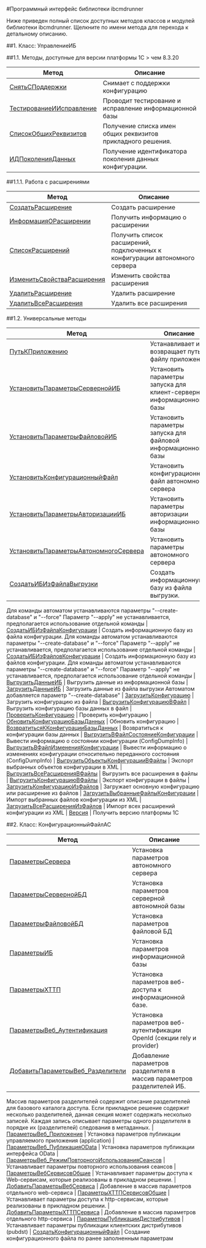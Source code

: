 ﻿#Программный интерфейс библиотеки ibcmdrunner

Ниже приведен полный список доступных методов классов и модулей библиотеки ibcmdrunner.
Щелкните по имени метода для перехода к детальному описанию.

##1. Класс: УправлениеИБ

##1.1. Методы, доступные для версии платформы 1С > чем 8.3.20

 | Метод | Описание
 | ----- | ------------
 | [СнятьСПоддержки](Класс/УправлениеИБ/СнятьСПоддержки.md) | Снимает с поддержки конфигурацию 
| [ТестированиеИИсправление](Класс/УправлениеИБ/ТестированиеИИсправление.md) | Проводит тестирование и исправление информационной базы 
| [СписокОбщихРеквизитов](Класс/УправлениеИБ/СписокОбщихРеквизитов.md) | Получение списка имен общих реквизитов прикладного решения. 
| [ИДПоколенияДанных](Класс/УправлениеИБ/ИДПоколенияДанных.md) | Получение идентификатора поколения данных конфигурации. 

##1.1.1. Работа с расширениями

 | Метод | Описание
 | ----- | ------------
 | [СоздатьРасширение](Класс/УправлениеИБ/СоздатьРасширение.md) | Создать расширение 
| [ИнформацияОРасширении](Класс/УправлениеИБ/ИнформацияОРасширении.md) | Получить информацию о расширении 
| [СписокРасширений](Класс/УправлениеИБ/СписокРасширений.md) | Получить список расширений, подключенных к конфигурации автономного сервера 
| [ИзменитьСвойстваРасширения](Класс/УправлениеИБ/ИзменитьСвойстваРасширения.md) | Изменить свойства расширения 
| [УдалитьРасширение](Класс/УправлениеИБ/УдалитьРасширение.md) | Удалить расширение 
| [УдалитьВсеРасширения](Класс/УправлениеИБ/УдалитьВсеРасширения.md) | Удалить все расширения 

##1.2. Универсальные методы

 | Метод | Описание
 | ----- | ------------
 | [ПутьКПриложению](Класс/УправлениеИБ/ПутьКПриложению.md) | Устанавливает и возвращает путь к файлу приложения 
| [УстановитьПараметрыСервернойИБ](Класс/УправлениеИБ/УстановитьПараметрыСервернойИБ.md) | Установить параметры запуска для клиент-серверной информационной базы 
| [УстановитьПараметрыФайловойИБ](Класс/УправлениеИБ/УстановитьПараметрыФайловойИБ.md) | Установить параметры запуска для файловой информационной базы 
| [УстановитьКонфигурационныйФайл](Класс/УправлениеИБ/УстановитьКонфигурационныйФайл.md) | Установить конфигурационный файл автономного сервера 
| [УстановитьПараметрыАвторизацииИБ](Класс/УправлениеИБ/УстановитьПараметрыАвторизацииИБ.md) | Установить параметры авторизации информационной базы 
| [УстановитьПараметрыАвтономногоСервера](Класс/УправлениеИБ/УстановитьПараметрыАвтономногоСервера.md) | Установить параметры автономного сервера 
| [СоздатьИБИзФайлаВыгрузки](Класс/УправлениеИБ/СоздатьИБИзФайлаВыгрузки.md) | Создать информационную базу из файла выгрузки.
Для команды автоматом устанавливаются параметры "--create-database" и "--force"
Параметр "--apply" не устанавливается, предполагается использование отдельной команды 
| [СоздатьИБИзФайлаКонфигурации](Класс/УправлениеИБ/СоздатьИБИзФайлаКонфигурации.md) | Создать информационную базу из файла конфигурации.
Для команды автоматом устанавливаются параметры "--create-database" и "--force"
Параметр "--apply" не устанавливается, предполагается использование отдельной команды 
| [СоздатьИБИзФайловКонфигурации](Класс/УправлениеИБ/СоздатьИБИзФайловКонфигурации.md) | Создать информационную базу из файлов конфигурации.
Для команды автоматом устанавливаются параметры "--create-database" и "--force"
Параметр "--apply" не устанавливается, предполагается использование отдельной команды 
| [ВыгрузитьДанныеИБ](Класс/УправлениеИБ/ВыгрузитьДанныеИБ.md) | Выгрузить данные из информационной базы 
| [ЗагрузитьДанныеИБ](Класс/УправлениеИБ/ЗагрузитьДанныеИБ.md) | Загрузить данные из файла выгрузки
Автоматом добавляется параметр "--create-database" 
| [ЗагрузитьКонфигурацию](Класс/УправлениеИБ/ЗагрузитьКонфигурацию.md) | Загрузить конфигурацию из файла 
| [ВыгрузитьКонфигурациюВФайл](Класс/УправлениеИБ/ВыгрузитьКонфигурациюВФайл.md) | Выгрузить конфигурацию базы данных в файл 
| [ПроверитьКонфигурацию](Класс/УправлениеИБ/ПроверитьКонфигурацию.md) | Проверить конфигурацию 
| [ОбновитьКонфигурациюБазыДанных](Класс/УправлениеИБ/ОбновитьКонфигурациюБазыДанных.md) | Обновить конфигурацию 
| [ВозвратитьсяККонфигурацииБазыДанных](Класс/УправлениеИБ/ВозвратитьсяККонфигурацииБазыДанных.md) | Возвратиться к конфигурации базы данных 
| [ВыгрузитьВФайлСостояниеКонфигурации](Класс/УправлениеИБ/ВыгрузитьВФайлСостояниеКонфигурации.md) | Вывести информацию о состоянии конфигурации (ConfigDumpInfo) 
| [ВыгрузитьВФайлИзмененияКонфигурации](Класс/УправлениеИБ/ВыгрузитьВФайлИзмененияКонфигурации.md) | Вывести информацию о изменениях конфигурации относительно переданного состояния (ConfigDumpInfo) 
| [ВыгрузитьОбъектыКонфигурацииВФайлы](Класс/УправлениеИБ/ВыгрузитьОбъектыКонфигурацииВФайлы.md) | Экспорт выбранных объектов конфигурации в XML 
| [ВыгрузитьВсеРасширенияВФайлы](Класс/УправлениеИБ/ВыгрузитьВсеРасширенияВФайлы.md) | Выгрузить все расширения в файлы 
| [ВыгрузитьКонфигурациюВФайлы](Класс/УправлениеИБ/ВыгрузитьКонфигурациюВФайлы.md) | Экспорт конфигурации в файлы 
| [ЗагрузитьКонфигурациюИзФайлов](Класс/УправлениеИБ/ЗагрузитьКонфигурациюИзФайлов.md) | Загружает основную конфигурацию или расширение из файлов 
| [ЗагрузитьВыбранныеФайлыКонфигурации](Класс/УправлениеИБ/ЗагрузитьВыбранныеФайлыКонфигурации.md) | Импорт выбранных файлов конфигурации из XML 
| [ЗагрузитьВсеРасширенияИзФайлов](Класс/УправлениеИБ/ЗагрузитьВсеРасширенияИзФайлов.md) | Импорт всех расширений конфигурации из XML 
| [Версия](Класс/УправлениеИБ/Версия.md) | Получить версию платформы 1С 

##2. Класс: КонфигурационныйФайлАС

 | Метод | Описание
 | ----- | ------------
 | [ПараметрыСервера](Класс/КонфигурационныйФайлАС/ПараметрыСервера.md) | Установка параметров автономного сервера 
| [ПараметрыСервернойБД](Класс/КонфигурационныйФайлАС/ПараметрыСервернойБД.md) | Установка параметров серверной автономной базы 
| [ПараметрыФайловойБД](Класс/КонфигурационныйФайлАС/ПараметрыФайловойБД.md) | Установка параметров файловой БД 
| [ПараметрыИБ](Класс/КонфигурационныйФайлАС/ПараметрыИБ.md) | Установка параметров информационной базы 
| [ПараметрыХТТП](Класс/КонфигурационныйФайлАС/ПараметрыХТТП.md) | Установка параметров веб-доступа к информационной базе. 
| [ПараметрыВеб_Аутентификация](Класс/КонфигурационныйФайлАС/ПараметрыВеб_Аутентификация.md) | Установка параметров веб-аутентификации OpenId (секции rely и provider) 
| [ДобавитьПараметрыВеб_Разделители](Класс/КонфигурационныйФайлАС/ДобавитьПараметрыВеб_Разделители.md) | Добавление параметров разделителя в массив параметров разделителей ИБ.
Массив параметров разделителей содержит описание разделителей для базового
каталога доступа. Если прикладное решение содержит несколько разделителей,
данная секция может содержать несколько записей. Каждая запись описывает параметры
одного разделителя в порядке их (разделителей) следования в метаданных. 
| [ПараметрыВеб_Приложение](Класс/КонфигурационныйФайлАС/ПараметрыВеб_Приложение.md) | Установка параметров публикации управляемого приложения (application) 
| [ПараметрыВеб_ПубликацияOData](Класс/КонфигурационныйФайлАС/ПараметрыВеб_ПубликацияOData.md) | Установка параметров публикации интерфейса OData 
| [ПараметрыВеб_РежимПовторногоИспользованияСеансов](Класс/КонфигурационныйФайлАС/ПараметрыВеб_РежимПовторногоИспользованияСеансов.md) | Устанавливает параметры повторного использования сеансов 
| [ПараметрыВебСервисовОбщие](Класс/КонфигурационныйФайлАС/ПараметрыВебСервисовОбщие.md) | Устанавливает параметры доступа к Web-сервисам, которые реализованы в прикладном решении. 
| [ДобавитьПараметрыВебСервиса](Класс/КонфигурационныйФайлАС/ДобавитьПараметрыВебСервиса.md) | Добавление в массив параметров отдельного web-сервиса 
| [ПараметрыХТТПСервисовОбщие](Класс/КонфигурационныйФайлАС/ПараметрыХТТПСервисовОбщие.md) | Устанавливает параметры доступа к http-сервисам, которые реализованы в прикладном решении. 
| [ДобавитьПараметрыХТТПСервиса](Класс/КонфигурационныйФайлАС/ДобавитьПараметрыХТТПСервиса.md) | Добавление в массив параметров отдельного http-сервиса 
| [ПараметрыПубликацииДистрибутивов](Класс/КонфигурационныйФайлАС/ПараметрыПубликацииДистрибутивов.md) | Устанавливает параметры публикации клиентских дистрибутивов (pubdst) 
| [СоздатьКонфигурационныйФайл](Класс/КонфигурационныйФайлАС/СоздатьКонфигурационныйФайл.md) | Создание конфигурационного файла по ранее заполненным параметрам 
